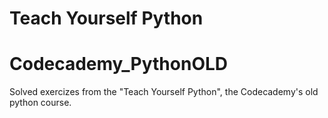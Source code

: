 # Teach Yourself Python
# Codecademy_PythonOLD
Solved exercizes from the "Teach Yourself Python", the Codecademy's old python course.

